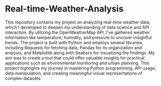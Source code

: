 # Real-time-Weather-Analysis



This repository contains my project on analyzing real-time weather data, which I developed to deepen my understanding of data science and API interaction. By utilizing the OpenWeatherMap API, I've gathered weather information like temperature, humidity, and pressure to uncover insightful trends. The project is built with Python and employs several libraries, including Requests for fetching data, Pandas for its organization and analysis, and Matplotlib along with Seaborn for visualizing the findings. My aim was to create a tool that could offer valuable insights for practical applications such as environmental monitoring and urban planning. This project highlights my journey in mastering Python programming, API usage, data manipulation, and creating meaningful visual representations of complex datasets.
